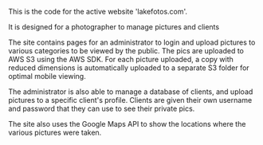 This is the code for the active website 'lakefotos.com'.

It is designed for a photographer to manage pictures and clients

The site contains pages for an administrator to login and upload pictures to various categories to be viewed by the public.  The pics 
are uploaded to AWS S3 using the AWS SDK.  For each picture uploaded, a copy with reduced dimensions is automatically uploaded to a 
separate S3 folder for optimal mobile viewing.  

The administrator is also able to manage a database of clients, and upload pictures to a specific client's profile.  Clients are given
their own username and password that they can use to see their private pics.

The site also uses the Google Maps API to show the locations where the various pictures were taken.
